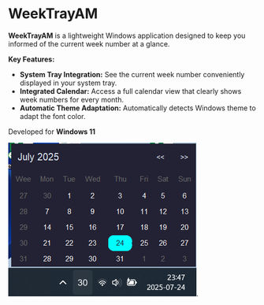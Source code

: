 # WeekTrayAM

**WeekTrayAM** is a lightweight Windows application designed to keep you informed of the current week number at a glance.

**Key Features:**

* **System Tray Integration:** See the current week number conveniently displayed in your system tray.
* **Integrated Calendar:** Access a full calendar view that clearly shows week numbers for every month.
* **Automatic Theme Adaptation:** Automatically detects Windows theme to adapt the font color.

Developed for **Windows 11**

![App Screenshot](assets/Screenshot-2025-07-24.png).

